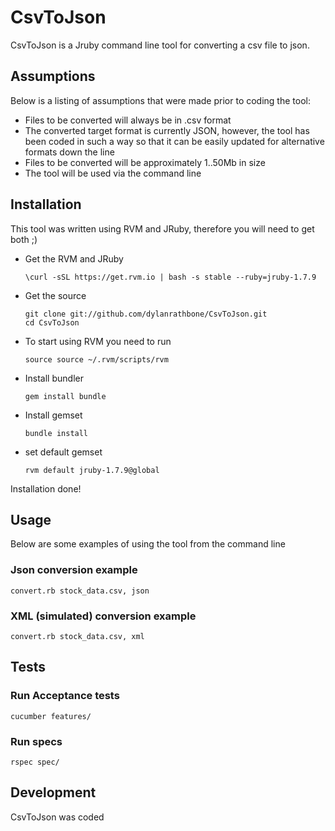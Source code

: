 CsvToJson
=========

CsvToJson is a Jruby command line tool for converting a csv file to json.

Assumptions
-----------

<p>Below is a listing of assumptions that were made prior to coding the tool:</p>

<ul>
<li>Files to be converted will always be in .csv format</li>
<li>The converted target format is currently JSON, however, the tool has been coded in such a way so that it can be easily updated for alternative formats down the line</li>
<li>Files to be converted will be approximately 1..50Mb in size</li>
<li>The tool will be used via the command line</li>
</ul>

Installation
------------

<p>This tool was written using RVM and JRuby, therefore you will need to get both ;)</p>

<ul>
<li>Get the RVM and JRuby
<pre><code>\curl -sSL https://get.rvm.io | bash -s stable --ruby=jruby-1.7.9
</code></pre>
</li>
<li>Get the source
<pre><code>git clone git://github.com/dylanrathbone/CsvToJson.git
cd CsvToJson
</code></pre>
<li>To start using RVM you need to run
<pre><code>source source ~/.rvm/scripts/rvm
</code></pre>
<li>Install bundler
<pre><code>gem install bundle
</code></pre>
<li>Install gemset
<pre><code>bundle install
</code></pre>
</li>
<li>set default gemset
<pre><code>rvm default jruby-1.7.9@global
</code></pre>
</li>
</ul>


<p>Installation done!</p>

Usage
-----

<p>Below are some examples of using the tool from the command line</p>

<h3>Json conversion example</h3>

<pre><code>convert.rb stock_data.csv, json
</code></pre>

<h3>XML (simulated) conversion example</h3>

<pre><code>convert.rb stock_data.csv, xml
</code></pre>



Tests
-----

<h3>Run Acceptance tests</h3>

<pre><code>cucumber features/
</code></pre>


<h3>Run specs</h3>

<pre><code>rspec spec/
</code></pre>



Development
------------

CsvToJson was coded


